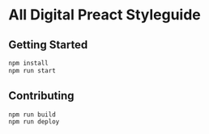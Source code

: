 # All Digital Preact Styleguide

## Getting Started

```bash
npm install
npm run start
```

## Contributing

```bash
npm run build
npm run deploy
```
